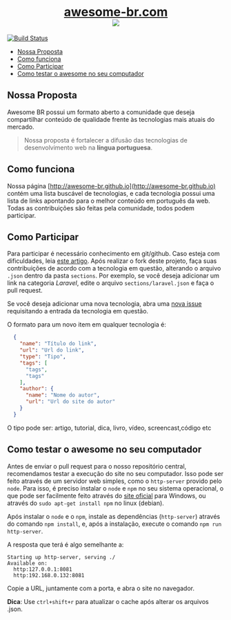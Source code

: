 
<h1 align="center">
<a href="http://awesome-br.com" target="_blank">awesome-br.com</a>
<br>
<img src="http://awesome-br.com/screenshot.png?new"/>
</h1>

[![Build Status](https://travis-ci.org/awesome-br/awesome-br.github.io.svg?branch=master)](https://travis-ci.org/awesome-br/awesome-br.github.io)

  - [Nossa Proposta](#nossa-proposta)
  - [Como funciona](#como-funciona)
  - [Como Participar](#como-participar)
  - [Como testar o awesome no seu computador](#como-testar-o-awesome-no-seu-computador)

## Nossa Proposta

Awesome BR possui um formato aberto a comunidade que deseja compartilhar conteúdo de qualidade frente às tecnologias mais atuais do mercado.

>Nossa proposta é fortalecer a difusão das tecnologias de desenvolvimento web na **língua portuguesa**.

## Como funciona

Nossa página [http://awesome-br.github.io](http://awesome-br.github.io) contém uma lista buscável de tecnologias, e cada tecnologia possui uma lista de links apontando para o melhor conteúdo em português da web. Todas as contribuições são feitas pela comunidade, todos podem participar.

## Como Participar

Para participar é necessário conhecimento em git/github. Caso esteja com dificuldades, leia [este artigo](http://tableless.com.br/tudo-que-voce-queria-saber-sobre-git-e-github-mas-tinha-vergonha-de-perguntar/). Após realizar o fork deste projeto, faça suas contribuições de acordo com a tecnologia em questão, alterando o arquivo `.json` dentro da pasta `sections`. Por exemplo, se você deseja adicionar um link na categoria *Laravel*, edite o arquivo `sections/laravel.json` e faça o pull request.

Se você deseja adicionar uma nova tecnologia, abra uma [nova issue](https://github.com/awesome-br/awesome-br.github.io/issues/new) requisitando a entrada da tecnologia em questão.

O formato para um novo item em qualquer tecnologia é:

```json
  {
    "name": "Título do link",
    "url": "Url do link",
    "type": "Tipo",
    "tags": [
      "tags",
      "tags"
    ],
    "author": {
      "name": "Nome do autor",
      "url": "Url do site do autor"
    }
  }
```
O tipo pode ser: artigo, tutorial, dica, livro, vídeo, screencast,código etc

## Como testar o awesome no seu computador

Antes de enviar o pull request para o nosso repositório central, recomendamos testar a execução do site no seu computador. Isso pode ser feito através de um servidor web simples, como o `http-server` provido pelo `node`. Para isso, é preciso instalar o `node` e `npm` no seu sistema operacional, o que pode ser facilmente feito através do [site oficial](https://nodejs.org/en/) para Windows, ou através do `sudo apt-get install npm` no linux (debian).

Após instalar o `node` e o `npm`, instale as dependências (`http-server`) através do comando `npm install`, e, após a instalação, execute o comando `npm run http-server`.

A resposta que terá é algo semelhante a:

```
Starting up http-server, serving ./
Available on:
  http:127.0.0.1:8081
  http:192.168.0.132:8081
```

Copie a URL, juntamente com a porta, e abra o site no navegador.

**Dica**: Use `ctrl+shift+r` para atualizar o cache após alterar os arquivos .json.

